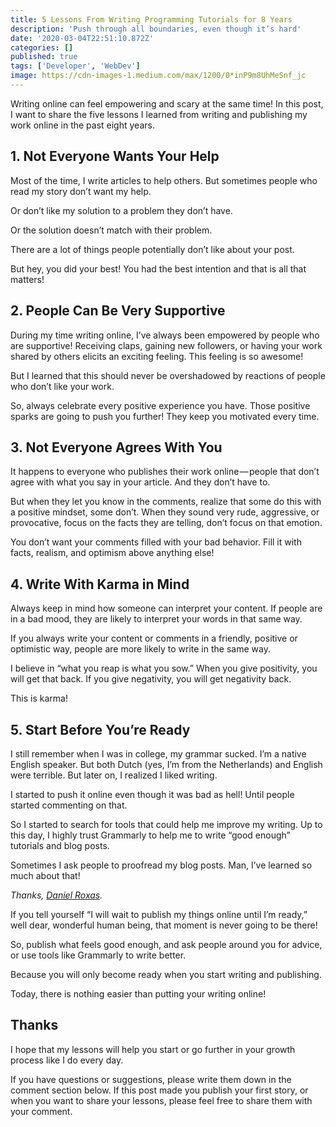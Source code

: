 ```yaml
---
title: 5 Lessons From Writing Programming Tutorials for 8 Years
description: 'Push through all boundaries, even though it’s hard'
date: '2020-03-04T22:51:10.872Z'
categories: []
published: true
tags: ['Developer', 'WebDev']
image: https://cdn-images-1.medium.com/max/1200/0*inP9m8UhMeSnf_jc
---
```


Writing online can feel empowering and scary at the same time! In this post, I want to share the five lessons I learned from writing and publishing my work online in the past eight years.

## 1\. Not Everyone Wants Your Help

Most of the time, I write articles to help others. But sometimes people who read my story don’t want my help.

Or don’t like my solution to a problem they don’t have.

Or the solution doesn’t match with their problem.

There are a lot of things people potentially don’t like about your post.

But hey, you did your best! You had the best intention and that is all that matters!

## 2\. People Can Be Very Supportive

During my time writing online, I’ve always been empowered by people who are supportive! Receiving claps, gaining new followers, or having your work shared by others elicits an exciting feeling. This feeling is so awesome!

But I learned that this should never be overshadowed by reactions of people who don’t like your work.

So, always celebrate every positive experience you have. Those positive sparks are going to push you further! They keep you motivated every time.

## 3\. Not Everyone Agrees With You

It happens to everyone who publishes their work online — people that don’t agree with what you say in your article. And they don’t have to.

But when they let you know in the comments, realize that some do this with a positive mindset, some don’t. When they sound very rude, aggressive, or provocative, focus on the facts they are telling, don’t focus on that emotion.

You don’t want your comments filled with your bad behavior. Fill it with facts, realism, and optimism above anything else!

## 4\. Write With Karma in Mind

Always keep in mind how someone can interpret your content. If people are in a bad mood, they are likely to interpret your words in that same way.

If you always write your content or comments in a friendly, positive or optimistic way, people are more likely to write in the same way.

I believe in “what you reap is what you sow.” When you give positivity, you will get that back. If you give negativity, you will get negativity back.

This is karma!

## 5\. Start Before You’re Ready

I still remember when I was in college, my grammar sucked. I’m a native English speaker. But both Dutch (yes, I’m from the Netherlands) and English were terrible. But later on, I realized I liked writing.

I started to push it online even though it was bad as hell! Until people started commenting on that.

So I started to search for tools that could help me improve my writing. Up to this day, I highly trust Grammarly to help me to write “good enough” tutorials and blog posts.

Sometimes I ask people to proofread my blog posts. Man, I’ve learned so much about that!

_Thanks,_ [_Daniel Roxas_](https://medium.com/u/c9ea8da91c25)_._

If you tell yourself “I will wait to publish my things online until I’m ready,” well dear, wonderful human being, that moment is never going to be there!

So, publish what feels good enough, and ask people around you for advice, or use tools like Grammarly to write better.

Because you will only become ready when you start writing and publishing.

Today, there is nothing easier than putting your writing online!

## Thanks

I hope that my lessons will help you start or go further in your growth process like I do every day.

If you have questions or suggestions, please write them down in the comment section below. If this post made you publish your first story, or when you want to share your lessons, please feel free to share them with your comment.